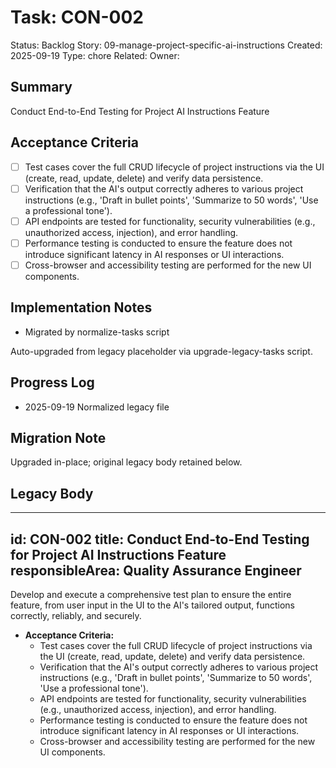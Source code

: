 # Task: CON-002
Status: Backlog
Story: 09-manage-project-specific-ai-instructions
Created: 2025-09-19
Type: chore
Related:
Owner:

## Summary
Conduct End-to-End Testing for Project AI Instructions Feature

## Acceptance Criteria
- [ ] Test cases cover the full CRUD lifecycle of project instructions via the UI (create, read, update, delete) and verify data persistence.
- [ ] Verification that the AI's output correctly adheres to various project instructions (e.g., 'Draft in bullet points', 'Summarize to 50 words', 'Use a professional tone').
- [ ] API endpoints are tested for functionality, security vulnerabilities (e.g., unauthorized access, injection), and error handling.
- [ ] Performance testing is conducted to ensure the feature does not introduce significant latency in AI responses or UI interactions.
- [ ] Cross-browser and accessibility testing are performed for the new UI components.

## Implementation Notes
- Migrated by normalize-tasks script

Auto-upgraded from legacy placeholder via upgrade-legacy-tasks script.

## Progress Log
- 2025-09-19 Normalized legacy file

## Migration Note
Upgraded in-place; original legacy body retained below.

## Legacy Body
---
id: CON-002
title: Conduct End-to-End Testing for Project AI Instructions Feature
responsibleArea: Quality Assurance Engineer
---
Develop and execute a comprehensive test plan to ensure the entire feature, from user input in the UI to the AI's tailored output, functions correctly, reliably, and securely.

*   **Acceptance Criteria:**
    *   Test cases cover the full CRUD lifecycle of project instructions via the UI (create, read, update, delete) and verify data persistence.
    *   Verification that the AI's output correctly adheres to various project instructions (e.g., 'Draft in bullet points', 'Summarize to 50 words', 'Use a professional tone').
    *   API endpoints are tested for functionality, security vulnerabilities (e.g., unauthorized access, injection), and error handling.
    *   Performance testing is conducted to ensure the feature does not introduce significant latency in AI responses or UI interactions.
    *   Cross-browser and accessibility testing are performed for the new UI components.